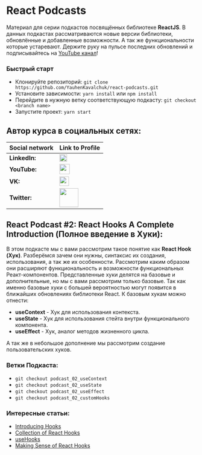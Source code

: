 
#  React Podcasts
Материал для серии подкастов посвящённых библиотеке **ReactJS**. В данных подкастах рассматриваются новые версии библиотеки, обновлённые и добавленные возможности. А так же функциональности которые устаревают. Держите руку на пульсе последних обновлений и подписывайтесь на [YouTube канал](https://youtube.com/c/YauhenKavalchuk)!

### Быстрый старт
- Клонируйте репозиторий: `git clone https://github.com/YauhenKavalchuk/react-podcasts.git`
- Установите зависимости: `yarn install` или `npm install`
- Перейдите в нужную ветку соответствующую подкасту: `git checkout <branch name>`
- Запустите проект: `yarn start`

## Автор курса в социальных сетях:
Social network | Link to Profile
-----|-----
**LinkedIn:** | [<img src="https://upload.wikimedia.org/wikipedia/commons/thumb/0/01/LinkedIn_Logo.svg/1280px-LinkedIn_Logo.svg.png" height="20" />](http://www.linkedin.com/in/YauhenKavalchuk)
**YouTube:** | [<img src="https://upload.wikimedia.org/wikipedia/commons/thumb/e/e1/Logo_of_YouTube_%282015-2017%29.svg/1280px-Logo_of_YouTube_%282015-2017%29.svg.png" height="27" />](https://youtube.com/c/YauhenKavalchuk)
**VK:** | [<img src="http://pngimg.com/uploads/vkontakte/vkontakte_PNG27.png" height="25" />](http://vk.com/YauhenKavalchuk)
**Twitter:** | [<img src="http://www.stickpng.com/assets/images/580b57fcd9996e24bc43c53e.png" height="50" />](https://twitter.com/YauhenKavalchuk)

## React Podcast #2: React Hooks A Complete Introduction (Полное введение в Хуки):
В этом подкасте мы с вами рассмотрим такое понятие как **React Hook (Хук)**. Разберёмся зачем они нужны, синтаксис их создания, использования, а так же их особенности. Рассмотрим каким образом они расширяют функциональность и возможности функциональных Реакт-компонентов. Представленные хуки делятся на базовые и дополнительные, но мы с вами рассмотрим только базовые. Так как именно базовые хуки с большей вероятностью могут появится в ближайших обновлениях библиотеки React.
К базовым хукам можно отнести:
- **useContext** - Хук для использования контекста.
- **useState** - Хук для использования стейта внутри функционального компонента.
- **useEffect** - Хук, аналог методов жизненного цикла.

А так же в небольшое дополнение мы рассмотрим создание пользовательских хуков.

### Ветки Подкаста:
- `git checkout podcast_02_useContext`
- `git checkout podcast_02_useState`
- `git checkout podcast_02_useEffect`
- `git checkout podcast_02_customHooks`

### Интересные статьи:
- [Introducing Hooks](https://reactjs.org/docs/hooks-intro.html)
- [Collection of React Hooks](https://nikgraf.github.io/react-hooks/)
- [useHooks](https://usehooks.com/)
- [Making Sense of React Hooks](https://medium.com/@dan_abramov/making-sense-of-react-hooks-fdbde8803889)
